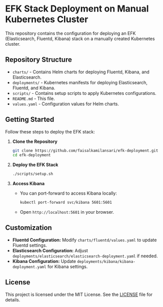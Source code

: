 # EFK Stack Deployment on Manual Kubernetes Cluster

This repository contains the configuration for deploying an EFK (Elasticsearch, Fluentd, Kibana) stack on a manually created Kubernetes cluster.

## Repository Structure

- `charts/` - Contains Helm charts for deploying Fluentd, Kibana, and Elasticsearch.
- `deployments/` - Kubernetes manifests for deploying Elasticsearch, Fluentd, and Kibana.
- `scripts/` - Contains setup scripts to apply Kubernetes configurations.
- `README.md` - This file.
- `values.yaml` - Configuration values for Helm charts.

## Getting Started

Follow these steps to deploy the EFK stack:

1. **Clone the Repository**
   ```bash
   git clone https://github.com/faisalkamilansari/efk-deployment.git
   cd efk-deployment
   ```

2. **Deploy the EFK Stack**
   ```bash
   ./scripts/setup.sh
   ```

3. **Access Kibana**
   - You can port-forward to access Kibana locally:
     ```bash
     kubectl port-forward svc/kibana 5601:5601
     ```
   - Open `http://localhost:5601` in your browser.

## Customization

- **Fluentd Configuration:** Modify `charts/fluentd/values.yaml` to update Fluentd settings.
- **Elasticsearch Configuration:** Adjust `deployments/elasticsearch/elasticsearch-deployment.yaml` if needed.
- **Kibana Configuration:** Update `deployments/kibana/kibana-deployment.yaml` for Kibana settings.

## License

This project is licensed under the MIT License. See the [LICENSE](LICENSE) file for details.
